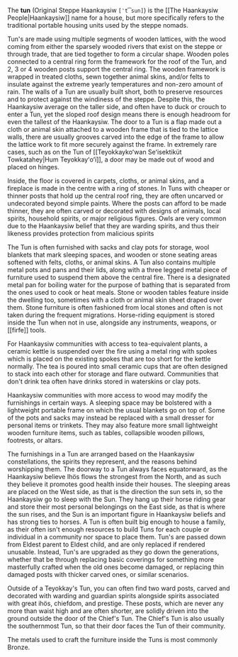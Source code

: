 The **tun** (Original Steppe Haankaysiw `[ˈt͡sun]`) is the [[The Haankaysiw People|Haankaysiw]] name for a house, but more specifically refers to the traditional portable housing units used by the steppe nomads.

Tun's are made using multiple segments of wooden lattices, with the wood coming from either the sparsely wooded rivers that exist on the steppe or through trade, that are tied together to form a circular shape. Wooden poles connected to a central ring form the framework for the roof of the Tun, and 2, 3 or 4 wooden posts support the central ring. The wooden framework is wrapped in treated cloths, sewn together animal skins, and/or felts to insulate against the extreme yearly temperatures and non-zero amount of rain. The walls of a Tun are usually built short, both to preserve resources and to protect against the windiness of the steppe. Despite this, the Haankaysiw average on the taller side, and often have to duck or crouch to enter a Tun, yet the sloped roof design means there is enough headroom for even the tallest of the Haankaysiw. The door to a Tun is a flap made out a cloth or animal skin attached to a wooden frame that is tied to the lattice walls, there are usually grooves carved into the edge of the frame to allow the lattice work to fit more securely against the frame. In extremely rare cases, such as on the Tun of [[Teyokkaykoʻwan Seʻisektiküt Towkatahey|Hum Teyokkayʻoʻï]], a door may be made out of wood and placed on hinges.

Inside, the floor is covered in carpets, cloths, or animal skins, and a fireplace is made in the centre with a ring of stones. In Tuns with cheaper or thinner posts that hold up the central roof ring, they are often uncarved or undecorated beyond simple paints. Where the posts can afford to be made thinner, they are often carved or decorated with designs of animals, local spirits, household spirits, or major religious figures. Owls are very common due to the Haankaysiw belief that they are warding spirits, and thus their likeness provides protection from malicious spirits

The Tun is often furnished with sacks and clay pots for storage, wool blankets that mark sleeping spaces, and wooden or stone seating areas softened with felts, cloths, or animal skins. A Tun also contains multiple metal pots and pans and their lids, along with a three legged metal piece of furniture used to suspend them above the central fire. There is a designated metal pan for boiling water for the purpose of bathing that is separated from the ones used to cook or heat meals. Stone or wooden tables feature inside the dwelling too, sometimes with a cloth or animal skin sheet draped over them. Stone furniture is often fashioned from local stones and often is not taken during the frequent migrations. Horse-riding equipment is stored inside the Tun when not in use, alongside any instruments, weapons, or [[firfe]] tools.

For Haankaysiw communities with access to tea-equivalent plants, a ceramic kettle is suspended over the fire using a metal ring with spokes which is placed on the existing spokes that are too short for the kettle normally. The tea is poured into small ceramic cups that are often designed to stack into each other for storage and flare outward. Communities that don't drink tea often have drinks stored in waterskins or clay pots.

Haankaysiw communities with more access to wood may modify the furnishings in certain ways. A sleeping space may be bolstered with a lightweight portable frame on which the usual blankets go on top of. Some of the pots and sacks may instead be replaced with a small dresser for personal items or trinkets. They may also feature more small lightweight wooden furniture items, such as tables, collapsible wooden pillows, footrests, or altars.

The furnishings in a Tun are arranged based on the Haankaysiw constellations, the spirits they represent, and the reasons behind worshipping them. The doorway to a Tun always faces equatorward, as the Haankaysiw believe Ihös flows the strongest from the North, and as such they believe it promotes good health inside their houses. The sleeping areas are placed on the West side, as that is the direction the sun sets in, so the Haankaysiw go to sleep with the Sun. They hang up their horse riding gear and store their most personal belongings on the East side, as that is where the sun rises, and the Sun is an important figure in Haankaysiw beliefs and has strong ties to horses. A Tun is often built big enough to house a family, as their often isn't enough resources to build Tuns for each couple or individual in a community nor space to place them. Tun's are passed down from Eldest parent to Eldest child, and are only replaced if rendered unusable. Instead, Tun's are upgraded as they go down the generations, whether that be through replacing basic coverings for something more masterfully crafted when the old ones become damaged, or replacing thin damaged posts with thicker carved ones, or similar scenarios.

Outside of a Teyokkay's Tun, you can often find two ward posts, carved and decorated with warding and guardian spirits alongside spirits associated with great ihös, chiefdom, and prestige. These posts, which are never any more than waist high and are often shorter, are solidly driven into the ground outside the door of the Chief's Tun. The Chief's Tun is also usually the southernmost Tun, so that their door faces the Tun of their community.

The metals used to craft the furniture inside the Tuns is most commonly Bronze.